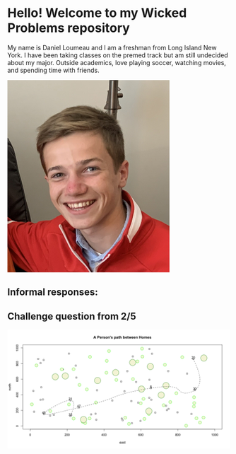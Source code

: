 # Hello! Welcome to my Wicked Problems repository

My name is Daniel Loumeau and I am a freshman from Long Island New York. I have been taking classes on the premed track but am still undecided about my major. Outside academics, love playing soccer, watching movies, and spending time with friends.

![](https://raw.githubusercontent.com/dloumeau/data100repository/main/DCE3E354-E882-4A16-87BF-6553F6261001_1_201_a.jpeg)

## Informal responses:

## Challenge question from 2/5
![Challenge Question 2/5](https://raw.githubusercontent.com/dloumeau/data100repository/main/A%20Person's%20path%20between%20homes.png)
